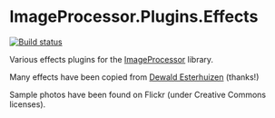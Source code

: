 # ImageProcessor.Plugins.Effects

[![Build status](https://ci.appveyor.com/api/projects/status/w96u50jrggccv2nc/branch/master?svg=true)](https://ci.appveyor.com/project/cosmo0/imageprocessor-plugins-effects/branch/master)

Various effects plugins for the [ImageProcessor](http://imageprocessor.org/) library.

Many effects have been copied from [Dewald Esterhuizen](http://softwarebydefault.com/) (thanks!)

Sample photos have been found on Flickr (under Creative Commons licenses).